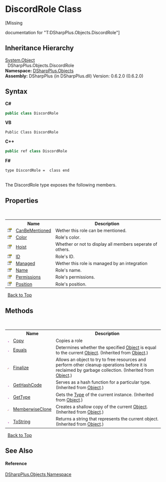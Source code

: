 # DiscordRole Class
 

\[Missing <summary> documentation for "T:DSharpPlus.Objects.DiscordRole"\]


## Inheritance Hierarchy
<a href="http://msdn2.microsoft.com/en-us/library/e5kfa45b" target="_blank">System.Object</a><br />&nbsp;&nbsp;DSharpPlus.Objects.DiscordRole<br />
**Namespace:**&nbsp;<a href="b70db947-75ff-488f-5245-350c6ca1e522">DSharpPlus.Objects</a><br />**Assembly:**&nbsp;DSharpPlus (in DSharpPlus.dll) Version: 0.6.2.0 (0.6.2.0)

## Syntax

**C#**<br />
``` C#
public class DiscordRole
```

**VB**<br />
``` VB
Public Class DiscordRole
```

**C++**<br />
``` C++
public ref class DiscordRole
```

**F#**<br />
``` F#
type DiscordRole =  class end
```

<br />
The DiscordRole type exposes the following members.


## Properties
&nbsp;<table><tr><th></th><th>Name</th><th>Description</th></tr><tr><td>![Public property](media/pubproperty.gif "Public property")</td><td><a href="75ac1c9a-8862-20a7-2ad0-d3afa9fc015e">CanBeMentioned</a></td><td>
Wether this role can be mentioned.</td></tr><tr><td>![Public property](media/pubproperty.gif "Public property")</td><td><a href="bb2081aa-c310-6f23-a12c-3c1760c55c9d">Color</a></td><td>
Role's color.</td></tr><tr><td>![Public property](media/pubproperty.gif "Public property")</td><td><a href="c1882834-4388-644b-db68-8755dd1e6a4c">Hoist</a></td><td>
Whether or not to display all members seperate of others.</td></tr><tr><td>![Public property](media/pubproperty.gif "Public property")</td><td><a href="11fb571d-594f-68a0-8574-6b7aa4604ae4">ID</a></td><td>
Role's ID.</td></tr><tr><td>![Public property](media/pubproperty.gif "Public property")</td><td><a href="27a31281-0175-c1ab-0cb2-71da847d1669">Managed</a></td><td>
Wether this role is managed by an integration</td></tr><tr><td>![Public property](media/pubproperty.gif "Public property")</td><td><a href="5ab3739b-3c44-72b5-7ee7-b8c98036298a">Name</a></td><td>
Role's name.</td></tr><tr><td>![Public property](media/pubproperty.gif "Public property")</td><td><a href="98a24f1a-9738-800e-d566-d4c3590acd47">Permissions</a></td><td>
Role's permissions.</td></tr><tr><td>![Public property](media/pubproperty.gif "Public property")</td><td><a href="09dfc1e4-fa29-744b-5906-eb4b764f14bf">Position</a></td><td>
Role's position.</td></tr></table>&nbsp;
<a href="#discordrole-class">Back to Top</a>

## Methods
&nbsp;<table><tr><th></th><th>Name</th><th>Description</th></tr><tr><td>![Public method](media/pubmethod.gif "Public method")</td><td><a href="1b0f7c98-10fa-eef5-dae3-beb33a346e71">Copy</a></td><td>
Copies a role</td></tr><tr><td>![Public method](media/pubmethod.gif "Public method")</td><td><a href="http://msdn2.microsoft.com/en-us/library/bsc2ak47" target="_blank">Equals</a></td><td>
Determines whether the specified <a href="http://msdn2.microsoft.com/en-us/library/e5kfa45b" target="_blank">Object</a> is equal to the current <a href="http://msdn2.microsoft.com/en-us/library/e5kfa45b" target="_blank">Object</a>.
 (Inherited from <a href="http://msdn2.microsoft.com/en-us/library/e5kfa45b" target="_blank">Object</a>.)</td></tr><tr><td>![Protected method](media/protmethod.gif "Protected method")</td><td><a href="http://msdn2.microsoft.com/en-us/library/4k87zsw7" target="_blank">Finalize</a></td><td>
Allows an object to try to free resources and perform other cleanup operations before it is reclaimed by garbage collection.
 (Inherited from <a href="http://msdn2.microsoft.com/en-us/library/e5kfa45b" target="_blank">Object</a>.)</td></tr><tr><td>![Public method](media/pubmethod.gif "Public method")</td><td><a href="http://msdn2.microsoft.com/en-us/library/zdee4b3y" target="_blank">GetHashCode</a></td><td>
Serves as a hash function for a particular type.
 (Inherited from <a href="http://msdn2.microsoft.com/en-us/library/e5kfa45b" target="_blank">Object</a>.)</td></tr><tr><td>![Public method](media/pubmethod.gif "Public method")</td><td><a href="http://msdn2.microsoft.com/en-us/library/dfwy45w9" target="_blank">GetType</a></td><td>
Gets the <a href="http://msdn2.microsoft.com/en-us/library/42892f65" target="_blank">Type</a> of the current instance.
 (Inherited from <a href="http://msdn2.microsoft.com/en-us/library/e5kfa45b" target="_blank">Object</a>.)</td></tr><tr><td>![Protected method](media/protmethod.gif "Protected method")</td><td><a href="http://msdn2.microsoft.com/en-us/library/57ctke0a" target="_blank">MemberwiseClone</a></td><td>
Creates a shallow copy of the current <a href="http://msdn2.microsoft.com/en-us/library/e5kfa45b" target="_blank">Object</a>.
 (Inherited from <a href="http://msdn2.microsoft.com/en-us/library/e5kfa45b" target="_blank">Object</a>.)</td></tr><tr><td>![Public method](media/pubmethod.gif "Public method")</td><td><a href="http://msdn2.microsoft.com/en-us/library/7bxwbwt2" target="_blank">ToString</a></td><td>
Returns a string that represents the current object.
 (Inherited from <a href="http://msdn2.microsoft.com/en-us/library/e5kfa45b" target="_blank">Object</a>.)</td></tr></table>&nbsp;
<a href="#discordrole-class">Back to Top</a>

## See Also


#### Reference
<a href="b70db947-75ff-488f-5245-350c6ca1e522">DSharpPlus.Objects Namespace</a><br />